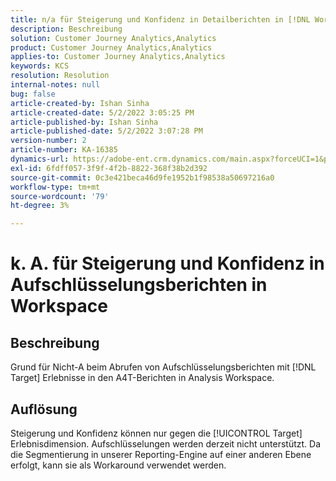 ```yaml
---
title: n/a für Steigerung und Konfidenz in Detailberichten in [!DNL Workspace]
description: Beschreibung
solution: Customer Journey Analytics,Analytics
product: Customer Journey Analytics,Analytics
applies-to: Customer Journey Analytics,Analytics
keywords: KCS
resolution: Resolution
internal-notes: null
bug: false
article-created-by: Ishan Sinha
article-created-date: 5/2/2022 3:05:25 PM
article-published-by: Ishan Sinha
article-published-date: 5/2/2022 3:07:28 PM
version-number: 2
article-number: KA-16385
dynamics-url: https://adobe-ent.crm.dynamics.com/main.aspx?forceUCI=1&pagetype=entityrecord&etn=knowledgearticle&id=5a3c4e4a-29ca-ec11-a7b5-6045bd00dca1
exl-id: 6fdff057-3f9f-4f2b-8822-368f38b2d392
source-git-commit: 0c3e421beca46d9fe1952b1f98538a50697216a0
workflow-type: tm+mt
source-wordcount: '79'
ht-degree: 3%

---
```


# k. A. für Steigerung und Konfidenz in Aufschlüsselungsberichten in Workspace

## Beschreibung


Grund für Nicht-A beim Abrufen von Aufschlüsselungsberichten mit [!DNL Target] Erlebnisse in den A4T-Berichten in Analysis Workspace.


## Auflösung


Steigerung und Konfidenz können nur gegen die [!UICONTROL Target] Erlebnisdimension. Aufschlüsselungen werden derzeit nicht unterstützt. Da die Segmentierung in unserer Reporting-Engine auf einer anderen Ebene erfolgt, kann sie als Workaround verwendet werden.
